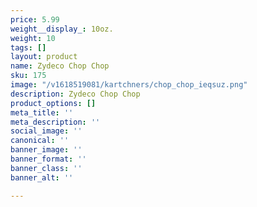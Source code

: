 ```yaml
---
price: 5.99
weight__display_: 10oz.
weight: 10
tags: []
layout: product
name: Zydeco Chop Chop
sku: 175
image: "/v1618519081/kartchners/chop_chop_ieqsuz.png"
description: Zydeco Chop Chop
product_options: []
meta_title: ''
meta_description: ''
social_image: ''
canonical: ''
banner_image: ''
banner_format: ''
banner_class: ''
banner_alt: ''

---
```

